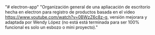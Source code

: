 "# electron-app" 
"Organización general de una apliacación de escritorio hecha en electron para registro de productos basada en el video https://www.youtube.com/watch?v=0BWzZ6c8z-g, versión mejorara y adaptada por Wendy López (no está está terminada para ser 100% funcional es solo un esbozo o mini proyecto)."
